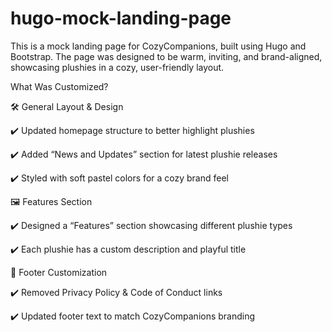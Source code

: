 # hugo-mock-landing-page    

This is a mock landing page for CozyCompanions, built using Hugo and Bootstrap. The page was designed to be warm, inviting, and brand-aligned, showcasing plushies in a cozy, user-friendly layout.

What Was Customized?

🛠 General Layout & Design

✔️ Updated homepage structure to better highlight plushies

✔️ Added “News and Updates” section for latest plushie releases

✔️ Styled with soft pastel colors for a cozy brand feel


🖼️ Features Section

✔️ Designed a “Features” section showcasing different plushie types

✔️ Each plushie has a custom description and playful title


🔗 Footer Customization

✔️ Removed Privacy Policy & Code of Conduct links

✔️ Updated footer text to match CozyCompanions branding

